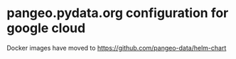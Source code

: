 # pangeo.pydata.org configuration for google cloud

Docker images have moved to https://github.com/pangeo-data/helm-chart
